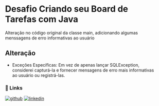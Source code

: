 # Desafio Criando seu Board de Tarefas com Java

Alteração no código original da classe main, adicionando algumas menssagens de erro informativas ao usuário

## Alteração

 - Exceções Específicas: Em vez de apenas lançar SQLException, considerei capturá-la e fornecer mensagens de erro mais informativas ao usuário ou registrá-las.
### 🔗 Links
[![github](https://img.shields.io/badge/github-000?style=for-the-badge&logo=github&logoColor=white)](https://github.com/PEDROPAULONETO/k8s-projeto1-app-base/)
[![linkedin](https://img.shields.io/badge/linkedin-0A66C2?style=for-the-badge&logo=linkedin&logoColor=white)](https://www.linkedin.com/in/pedro-paulo-da-silva-neto-8b8a20368/)
